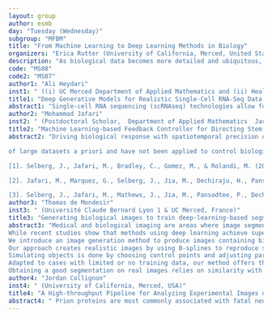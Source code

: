 ```yaml
---
layout: group
author: esmb
day: "Tuesday (Wednesday)"
subgroup: "MFBM"
title: "From Machine Learning to Deep Learning Methods in Biology"
organizers: "Erica Rutter (University of California, Merced, United States), Suzanne Sindi (University of California, Merced, United States)"
description: "As biological data becomes more detailed and ubiquitous, statistical and machine learning methods are needed to process and understand relationships in big data or to incorporate this data into existing mechanistic modeling frameworks. Here we present recent advances for machine learning and deep learning methodologies applied to a variety of biological processes, from single cell genomic analysis to population-wide disease spread. Methods of interest include biomedical image analysis via convolutional neural networks (CNNs), learning equations from data, and many more. The methods developed and discussed in this minisymposium span the range from purely statistical and machine learning models to hybridized mechanistic/machine learning models to data-driven mechanistic modeling."
code: "MS08"
code2: "MS07"
author1: "Ali Heydari"
inst1: " ((i) UC Merced Department of Applied Mathematics and (ii) Health Sciences Research Institute at UC Merced, USA)"
title1: "Deep Generative Models for Realistic Single-Cell RNA-Seq Data Augmentation"
abstract1: "Single-cell RNA sequencing (scRNAseq) technologies allow for measurements of gene expression at a single-cell resolution. This provides researchers with a tremendous advantage for detecting heterogeneity, delineating cellular maps or identifying rare subpopulations. However, a critical challenge remains: the low number of single-cell observations due to limitations by cost  or rarity of subpopulation. This absence of sufficient data may cause inaccuracy or irreproducibility of downstream analysis. In this talk, we present ACTIVA (Automated Cell-Type-informed Introspective Variational Autoencoder): a novel deep learning framework for generating realistic synthetic data using a single-stream adversarial variational autoencoder conditioned with cell-type information. We train and evaluate ACTIVA, and competing models, on multiple public scRNAseq datasets. Under the same conditions, ACTIVA trains up to 17 times faster than the GAN-based state-of-the-art model while performing better or comparably in our quantitative and qualitative evaluations. We show that augmenting rare-populations with ACTIVA significantly increases the classification accuracy of the rare population (more than 45% improvement in our rarest test case). Data generation and augmentation with ACTIVA can enhance scRNAseq pipelines and analysis, such as benchmarking new algorithms, studying the accuracy of classifiers and detecting marker genes. ACTIVA will facilitate analysis of smaller datasets, potentially reducing the number of patients and animals necessary in initial studies."
author2: "Mohammad Jafari"
inst2: " (Postdoctoral Scholar,  Department of Applied Mathematics  Jack Baskin School of Engineering  University of California, Santa Cruz, USA)"
title2: "Machine Learning-based Feedback Controller for Directing Stem Cell Membrane Potential"
abstract2: "Driving biological response with spatiotemporal precision can help advance biomedical applications for customized therapeutics where bioelectronic devices are suitable to directly interfacing with the biological systems using bioelectronic actuators and sensors. Implementation of feedback control by using these devices can help achieve this but has not been widely adopted, in part, due to a limited understanding of the complexities involved. Modeling, identification, prediction, and control, which are essential to this end, are challenging due to the presence of uncertainties, stochasticity, unmodeled dynamics, and complex nonlinearities. For example, in biological systems, cellular response can change in different environmental conditions such as changing flow characteristics and temperature. Thus, Machine Learning (ML)-based techniques, which can be applied to solve different modeling and control problems when system dynamics are fully or partially unknown, may prove suitable here. The best-known ML techniques rely on the availability

of large datasets a priori and have not been applied to control biological systems using bioelectronic devices. We proposed that ML-based techniques that are explored as control solutions outside of biology for cases involving complex nonlinear systems are also suitable for closing the loop for biological systems [1]. To do this, an adaptive external “sense and respond” learning algorithm is derived using adaptive Lyapunov-based methods [2]. The satisfactory performance of the proposed method is experimentally validated by maintaining the pH in a microfluidic system that houses pluripotent mammalian stem cells. This pH control affects the membrane voltage (Vmem) of the cells that is measured using genetically encoded fluorescent Vmem reporters [3]. To the best of our knowledge, this is the first learning control method demonstrated for biological applications of its kind.

[1]. Selberg, J., Jafari, M., Bradley, C., Gomez, M., & Rolandi, M. (2020). Expanding biological control to bioelectronics with machine learning. APL Materials, 8(12), 120904.

[2]. Jafari, M., Marquez, G., Selberg, J., Jia, M., Dechiraju, H., Pansodtee, P., ... & Gomez, M. (2020). Feedback Control of Bioelectronic Devices Using Machine Learning. IEEE Control Systems Letters, 5(4), 1133-1138.

[3]. Selberg, J., Jafari, M., Mathews, J., Jia, M., Pansodtee, P., Dechiraju, H., ... & Rolandi, M. (2020). Machine Learning‐Driven Bioelectronics for Closed‐Loop Control of Cells. Advanced Intelligent Systems, 2(12), 2000140."
author3: "Thomas de Mondesir"
inst3: " (Université Claude Bernard Lyon 1 & UC Merced, France)"
title3: "Generating biological images to train deep-learning-based segmentation models"
abstract3: "Medical and biological imaging are areas where image segmentation plays a critical role when diagnosing pathologies or analysing experimental results study.
While recent studies show that methods using deep learning achieve superior accuracy when neural networks are trained on pixel-level labeled data, sufficient amounts of annotated images are often difficult to gather.
We introduce an image generation method to produce images containing biological objects and corresponding segmentation masks.
Our approach creates realistic images by using B-splines to reproduce shapes of interest.
Simulating objects is done by choosing control points and adjusting parameters that allow their geometries to be diverse.
Adapted to cases with limited or no training data, our method offers the possibility to train any machine learning based segmentation method on generated images.
Obtaining a good segmentation on real images relies on similarity with artificial images."
author4: "Jordan Collignon"
inst4: " (University of California, Merced, USA)"
title4: "A High-throughput Pipeline for Analyzing Experimental Images of Sectored Yeast Colonies"
abstract4: " Prion proteins are most commonly associated with fatal neurodegenerative diseases in mammals, but are also responsible for a number of harmless heritable phenotypes in Saccharomyces cerevisiae (yeast). In normal conditions yeast colonies grow in a circular shape with a uniform white or pink color related to the fraction of normal (non-prion) protein in a typical cell. However, under mild experimental manipulations, which introduce changes in protein aggregation dynamics, colonies exhibit red sectors corresponding to cells with no prion protein. Such phenotypic organization provides a rich data set that can be used to uncover relationships between colony-level phenotypic transitions, molecular processes, and individual cell behaviors.  In this project, we use deep learning tools to develop an automated image processing pipeline for extracting and quantifying the shape, size, and frequency of sectors in yeast colonies grown under experimental conditions.  Our approach will allow us to draw conclusions about the formation of sectors in the experimental data and will help uncover more information about the mechanisms driving colony-level phenotypic transitions."
---
```

